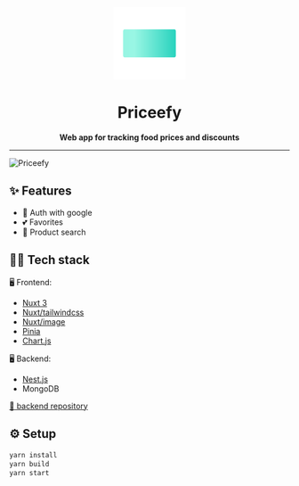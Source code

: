 <p align="center">
  <img src="/src/assets/logo.svg" width="130" alt="logo for priceefy" />
</p>

<div align="center">
  <h1>Priceefy</h1>
  <strong>Web app for tracking food prices and discounts</strong>
</div>

---


![Priceefy](https://user-images.githubusercontent.com/29521254/181219057-41d77b92-9dee-49b2-a628-1d5aa818f176.png)

## ✨ Features
* 🔑 Auth with google
* 💕 Favorites
* 🔎 Product search


## 👨‍💻 Tech stack
🖥️ Frontend:
* [Nuxt 3](https://v3.nuxtjs.org/)
* [Nuxt/tailwindcss](https://github.com/nuxt-community/tailwindcss-module)
* [Nuxt/image](https://image.nuxtjs.org/)
* [Pinia](https://pinia.vuejs.org/)
* [Chart.js](https://www.chartjs.org/)

🖥 Backend:
* [Nest.js](https://nestjs.com/)
* MongoDB

[👀 backend repository](https://github.com/KreskoLab/baloo-back)

## ⚙️ Setup
```
yarn install
yarn build
yarn start
```
